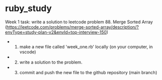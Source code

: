 # ruby_study
Week 1 task: write a solution to leetcode problem 88. Merge Sorted Array 
(https://leetcode.com/problems/merge-sorted-array/description/?envType=study-plan-v2&envId=top-interview-150)

- 1. make a new file called 'week_one.rb' locally (on your computer, in vscode)

- 2. write a solution to the problem.

- 3. commit and push the new file to the github repository (main branch)
